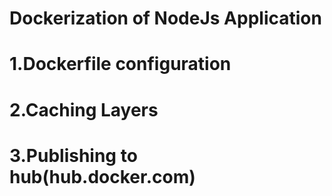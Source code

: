 # Dockerization of NodeJs Application
  # 1.Dockerfile configuration
  # 2.Caching Layers
  # 3.Publishing to hub(hub.docker.com)
